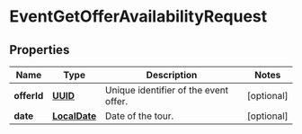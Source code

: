 # EventGetOfferAvailabilityRequest

## Properties
Name | Type | Description | Notes
------------ | ------------- | ------------- | -------------
**offerId** | [**UUID**](UUID.md) | Unique identifier of the event offer. |  [optional]
**date** | [**LocalDate**](LocalDate.md) | Date of the tour. |  [optional]
